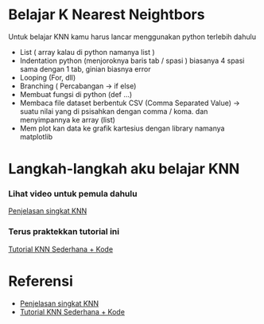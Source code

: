 # Belajar K Nearest Neightbors

Untuk belajar KNN kamu harus lancar menggunakan python terlebih dahulu
- List ( array kalau di python namanya list )
- Indentation python (menjoroknya baris tab / spasi ) biasanya 4 spasi sama dengan 1 tab, ginian biasnya error
- Looping (For, dll)
- Branching ( Percabangan -> if else)
- Membuat fungsi di python (def ...)
- Membaca file dataset berbentuk CSV (Comma Separated Value) -> suatu nilai yang di psisahkan dengan comma / koma. dan menyimpannya ke array (list)
- Mem plot kan data ke grafik kartesius dengan library namanya matplotlib


# Langkah-langkah aku belajar KNN

### Lihat video untuk pemula dahulu

[Penjelasan singkat KNN](https://www.youtube.com/watch?v=HVXime0nQeI)

### Terus praktekkan tutorial ini

[Tutorial KNN Sederhana + Kode](https://machinelearningmastery.com/tutorial-to-implement-k-nearest-neighbors-in-python-from-scratch/)


# Referensi

- [Penjelasan singkat KNN](https://www.youtube.com/watch?v=HVXime0nQeI)
- [Tutorial KNN Sederhana + Kode](https://machinelearningmastery.com/tutorial-to-implement-k-nearest-neighbors-in-python-from-scratch/)
